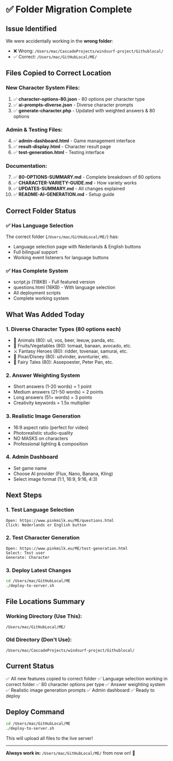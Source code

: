 # ✅ Folder Migration Complete

## Issue Identified
We were accidentally working in the **wrong folder**:
- ❌ Wrong: `/Users/mac/CascadeProjects/windsurf-project/Githublocal/`
- ✅ Correct: `/Users/mac/GitHubLocal/ME/`

## Files Copied to Correct Location

### New Character System Files:
1. ✅ **character-options-80.json** - 80 options per character type
2. ✅ **ai-prompts-diverse.json** - Diverse character prompts
3. ✅ **generate-character.php** - Updated with weighted answers & 80 options

### Admin & Testing Files:
4. ✅ **admin-dashboard.html** - Game management interface
5. ✅ **result-display.html** - Character result page
6. ✅ **test-generation.html** - Testing interface

### Documentation:
7. ✅ **80-OPTIONS-SUMMARY.md** - Complete breakdown of 80 options
8. ✅ **CHARACTER-VARIETY-GUIDE.md** - How variety works
9. ✅ **UPDATES-SUMMARY.md** - All changes explained
10. ✅ **README-AI-GENERATION.md** - Setup guide

## Correct Folder Status

### ✅ Has Language Selection
The correct folder (`/Users/mac/GitHubLocal/ME/`) has:
- Language selection page with Nederlands & English buttons
- Full bilingual support
- Working event listeners for language buttons

### ✅ Has Complete System
- script.js (118KB) - Full featured version
- questions.html (16KB) - With language selection
- All deployment scripts
- Complete working system

## What Was Added Today

### 1. Diverse Character Types (80 options each)
- 🦊 Animals (80): uil, vos, beer, leeuw, panda, etc.
- 🍅 Fruits/Vegetables (80): tomaat, banaan, avocado, etc.
- ⚔️ Fantasy Heroes (80): ridder, tovenaar, samurai, etc.
- 🎨 Pixar/Disney (80): uitvinder, avonturier, etc.
- 👑 Fairy Tales (80): Assepoester, Peter Pan, etc.

### 2. Answer Weighting System
- Short answers (1-20 words) = 1 point
- Medium answers (21-50 words) = 2 points
- Long answers (51+ words) = 3 points
- Creativity keywords = 1.5x multiplier

### 3. Realistic Image Generation
- 16:9 aspect ratio (perfect for video)
- Photorealistic studio-quality
- NO MASKS on characters
- Professional lighting & composition

### 4. Admin Dashboard
- Set game name
- Choose AI provider (Flux, Nano, Banana, Kling)
- Select image format (1:1, 16:9, 9:16, 4:3)

## Next Steps

### 1. Test Language Selection
```
Open: https://www.pinkmilk.eu/ME/questions.html
Click: Nederlands or English button
```

### 2. Test Character Generation
```
Open: https://www.pinkmilk.eu/ME/test-generation.html
Select: Test user
Generate: Character
```

### 3. Deploy Latest Changes
```bash
cd /Users/mac/GitHubLocal/ME
./deploy-to-server.sh
```

## File Locations Summary

### Working Directory (Use This):
```
/Users/mac/GitHubLocal/ME/
```

### Old Directory (Don't Use):
```
/Users/mac/CascadeProjects/windsurf-project/Githublocal/
```

## Current Status

✅ All new features copied to correct folder
✅ Language selection working in correct folder
✅ 80 character options per type
✅ Answer weighting system
✅ Realistic image generation prompts
✅ Admin dashboard
✅ Ready to deploy

## Deploy Command

```bash
cd /Users/mac/GitHubLocal/ME
./deploy-to-server.sh
```

This will upload all files to the live server!

---

**Always work in:** `/Users/mac/GitHubLocal/ME/` from now on! 🎯
